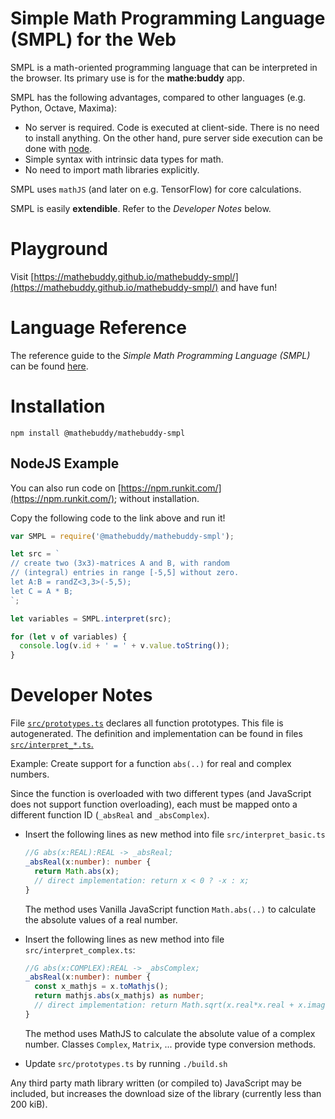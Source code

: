 # Simple Math Programming Language (SMPL) for the Web

SMPL is a math-oriented programming language that can be interpreted in the browser. Its primary use is for the **mathe:buddy** app.

SMPL has the following advantages, compared to other languages (e.g. Python, Octave, Maxima):

- No server is required. Code is executed at client-side. There is no need to install anything. On the other hand, pure server side execution can be done with [node](https://nodejs.org/).
- Simple syntax with intrinsic data types for math.
- No need to import math libraries explicitly.

SMPL uses `mathJS` (and later on e.g. TensorFlow) for core calculations.

SMPL is easily **extendible**. Refer to the _Developer Notes_ below.

# Playground

Visit [https://mathebuddy.github.io/mathebuddy-smpl/](https://mathebuddy.github.io/mathebuddy-smpl/) and have fun!

# Language Reference

The reference guide to the _Simple Math Programming Language (SMPL)_ can be found [here](https://app.f07-its.fh-koeln.de/docs-smpl.html).

# Installation

```
npm install @mathebuddy/mathebuddy-smpl
```

## NodeJS Example

You can also run code on [https://npm.runkit.com/](https://npm.runkit.com/); without installation.

Copy the following code to the link above and run it!

```javascript
var SMPL = require('@mathebuddy/mathebuddy-smpl');

let src = `
// create two (3x3)-matrices A and B, with random
// (integral) entries in range [-5,5] without zero.
let A:B = randZ<3,3>(-5,5);
let C = A * B;
`;

let variables = SMPL.interpret(src);

for (let v of variables) {
  console.log(v.id + ' = ' + v.value.toString());
}
```

# Developer Notes

File [`src/prototypes.ts`](https://github.com/mathebuddy/mathebuddy-smpl/blob/main/src/prototypes.ts) declares all function prototypes. This file is autogenerated. The definition and implementation can be found in files [`src/interpret_*.ts`.](https://github.com/mathebuddy/mathebuddy-smpl/blob/main/src/interpret_basic.ts)

Example: Create support for a function `abs(..)` for real and complex numbers.

Since the function is overloaded with two different types (and JavaScript does not support function overloading), each must be mapped onto a different function ID (`_absReal` and `_absComplex`).

- Insert the following lines as new method into file `src/interpret_basic.ts`

  ```typescript
  //G abs(x:REAL):REAL -> _absReal;
  _absReal(x:number): number {
    return Math.abs(x);
    // direct implementation: return x < 0 ? -x : x;
  }
  ```

  The method uses Vanilla JavaScript function `Math.abs(..)` to calculate the absolute values of a real number.

- Insert the following lines as new method into file `src/interpret_complex.ts`:

  ```typescript
  //G abs(x:COMPLEX):REAL -> _absComplex;
  _absReal(x:number): number {
    const x_mathjs = x.toMathjs();
    return mathjs.abs(x_mathjs) as number;
    // direct implementation: return Math.sqrt(x.real*x.real + x.imag*x.imag);
  }
  ```

  The method uses MathJS to calculate the absolute value of a complex number. Classes `Complex`, `Matrix`, ... provide type conversion methods.

- Update `src/prototypes.ts` by running `./build.sh`

Any third party math library written (or compiled to) JavaScript may be included, but increases the download size of the library (currently less than 200 kiB).
